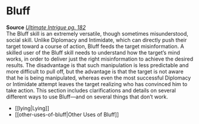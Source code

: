 # Bluff

**Source** [_Ultimate Intrigue pg. 182_](http://paizo.com/products/btpy9j6p?Pathfinder-Roleplaying-Game-Ultimate-Intrigue)  
The Bluff skill is an extremely versatile, though sometimes misunderstood, social skill. Unlike Diplomacy and Intimidate, which can directly push their target toward a course of action, Bluff feeds the target misinformation. A skilled user of the Bluff skill needs to understand how the target’s mind works, in order to deliver just the right misinformation to achieve the desired results. The disadvantage is that such manipulation is less predictable and more difficult to pull off, but the advantage is that the target is not aware that he is being manipulated, whereas even the most successful Diplomacy or Intimidate attempt leaves the target realizing who has convinced him to take action. This section includes clarifications and details on several different ways to use Bluff—and on several things that don’t work.

- [[lying|Lying]]
- [[other-uses-of-bluff|Other Uses of Bluff]]
